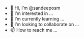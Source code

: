 - 👋 Hi, I’m @sandeeposm
- 👀 I’m interested in ...
- 🌱 I’m currently learning ...
- 💞️ I’m looking to collaborate on ...
- 📫 How to reach me ...

<!---
sandeeposm/sandeeposm is a ✨ special ✨ repository because its `README.md` (this file) appears on your GitHub profile.
You can click the Preview link to take a look at your changes.
--->
